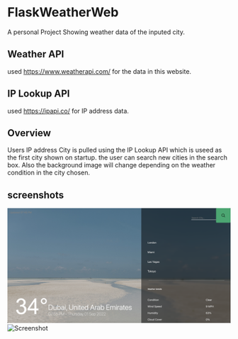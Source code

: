# FlaskWeatherWeb
A personal Project Showing weather data of the inputed city.

## Weather API
used https://www.weatherapi.com/ for the data in this website.

## IP Lookup API
used https://ipapi.co/ for IP address data.

## Overview
Users IP address City is pulled using the IP Lookup API which is useed as the first city shown on startup. the user can search new cities in the search box. Also the background image will change depending on the weather condition in the city chosen. 

## screenshots
![Screenshot](Screenshot_1.png)
![Screenshot](Screenshot_3.png)

